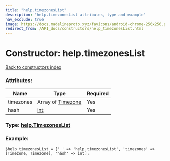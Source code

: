 ```yaml
---
title: "help.timezonesList"
description: "help.timezonesList attributes, type and example"
nav_exclude: true
image: https://docs.madelineproto.xyz/favicons/android-chrome-256x256.png
redirect_from: /API_docs/constructors/help_timezonesList.html
---
```

# Constructor: help.timezonesList  
[Back to constructors index](/API_docs/constructors/index.html)



### Attributes:

| Name     |    Type       | Required |
|----------|---------------|----------|
|timezones|Array of [Timezone](/API_docs/types/Timezone.html) | Yes|
|hash|[int](/API_docs/types/int.html) | Yes|



### Type: [help.TimezonesList](/API_docs/types/help.TimezonesList.html)


### Example:

```
$help_timezonesList = ['_' => 'help.timezonesList', 'timezones' => [Timezone, Timezone], 'hash' => int];
```  
